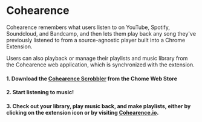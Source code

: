 # Cohearence

Cohearence remembers what users listen to on YouTube, Spotify, Soundcloud, and Bandcamp, and then lets them play back any song they've previously listened to from a source-agnostic player built into a Chrome Extension. 

Users can also playback or manage their playlists and music library from the Cohearence web application, which is synchronized with the extension.

#### 1. Download the [Cohearence Scrobbler](https://chrome.google.com/webstore/detail/cohearence/jhddmhidckejknknbabaniikacgjhomb/related) from the Chome Web Store</str>
#### 2. Start listening to music!
#### 3. Check out your library, play music back, and make playlists, either by clicking on the extension icon or by visiting [Cohearence.io](https://www.cohearence.io).
